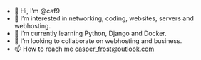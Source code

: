 - 👋 Hi, I’m @caf9
- 👀 I’m interested in networking, coding, websites, servers and webhosting.
- 🌱 I’m currently learning Python, Django and Docker.
- 💞️ I’m looking to collaborate on webhosting and business.
- 📫 How to reach me casper_frost@outlook.com

<!---
caf9/caf9 is a ✨ special ✨ repository because its `README.md` (this file) appears on your GitHub profile.
You can click the Preview link to take a look at your changes.
--->
